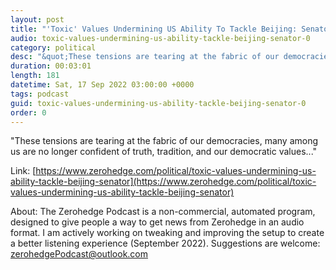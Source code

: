 ```yaml
---
layout: post
title: "'Toxic' Values Undermining US Ability To Tackle Beijing: Senator"
audio: toxic-values-undermining-us-ability-tackle-beijing-senator-0
category: political
desc: "&quot;These tensions are tearing at the fabric of our democracies, many among us are no longer confident of truth, tradition, and our democratic values...&quot;"
duration: 00:03:01
length: 181
datetime: Sat, 17 Sep 2022 03:00:00 +0000
tags: podcast
guid: toxic-values-undermining-us-ability-tackle-beijing-senator-0
order: 0
---
```

&quot;These tensions are tearing at the fabric of our democracies, many among us are no longer confident of truth, tradition, and our democratic values...&quot;

Link: [https://www.zerohedge.com/political/toxic-values-undermining-us-ability-tackle-beijing-senator](https://www.zerohedge.com/political/toxic-values-undermining-us-ability-tackle-beijing-senator)

About: The Zerohedge Podcast is a non-commercial, automated program, designed to give people a way to get news from Zerohedge in an audio format.  I am actively working on tweaking and improving the setup to create a better listening experience (September 2022).  Suggestions are welcome: [zerohedgePodcast@outlook.com](mailto:zerohedgePodcast@outlook.com)
